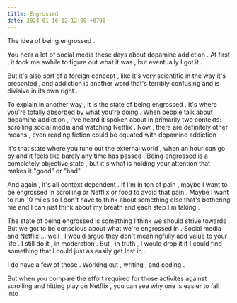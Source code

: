 ```yaml
---
title: Engrossed
date: 2024-01-16 12:12:00 +0700
---
```


The idea of being engrossed . 

You hear a lot of social media these days about dopamine addiction . At first , it took me awhile to figure out what it was , but eventually I got it . 

But it's also sort of a foreign concept , like it's very scientific in the way it's presented , and addiction is another word that's terribly confusing and is divisive in its own right . 

To explain in another way , it is the state of being engrossed . It's where you're totally absorbed by what you're doing . When people talk about dopamine addiction , I've heard it spoken about in primarily two contexts: scrolling social media and watching Netflix . Now , there are definitely other means , even reading fiction could be equated with dopamine addiction . 

It's that state where you tune out the external world , when an hour can go by and it feels like barely any time has passed . Being engrossed is a completely objective state , but it's what is holding your attention that makes it "good" or "bad" . 

And again , it's all context dependent . If I'm in ton of pain , maybe I want to be engrossed in scrolling or Netflix or food to avoid that pain . Maybe I want to run 10 miles so I don't have to think about something else that's bothering me and I can just think about my breath and each step I'm taking . 

The state of being engrossed is something I think we should strive towards . But we got to be conscious about what we're engrossed in . Social media and Netflix ... well , I would argue they don't meaningfully add value to your life . I still do it , in moderation . But , in truth , I would drop it if I could find something that I could just as easily get lost in . 

I do have a few of those . Working out , writing , and coding . 

But when you compare the effort required for those activites against scrolling and hitting play on Netflix , you can see why one is easier to fall into . 
